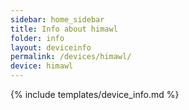 ```yaml
---
sidebar: home_sidebar
title: Info about himawl
folder: info
layout: deviceinfo
permalink: /devices/himawl/
device: himawl
---
```

{% include templates/device_info.md %}
